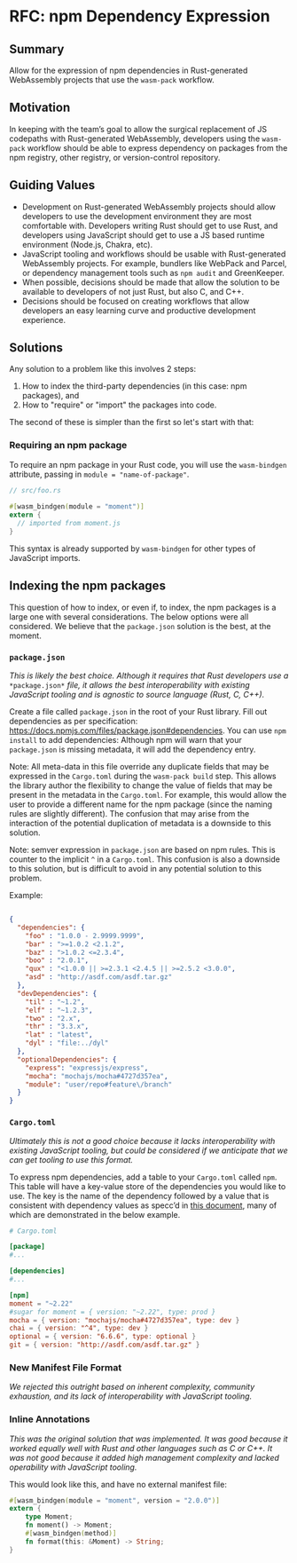 # RFC: npm Dependency Expression

## Summary

Allow for the expression of npm dependencies in Rust-generated WebAssembly projects that use the `wasm-pack` workflow.

## Motivation

In keeping with the team’s goal to allow the surgical replacement of JS codepaths with Rust-generated WebAssembly, developers using the `wasm-pack` workflow should be able to express dependency on packages from the npm registry, other registry, or version-control repository. 

## Guiding Values
- Development on Rust-generated WebAssembly projects should allow developers to use the development environment they are most comfortable with. Developers writing Rust should get to use Rust, and developers using JavaScript should get to use a JS based runtime environment (Node.js, Chakra, etc).
- JavaScript tooling and workflows should be usable with Rust-generated WebAssembly projects. For example, bundlers like WebPack and Parcel, or dependency management tools such as `npm audit` and GreenKeeper.
- When possible, decisions should be made that allow the solution to be available to developers of not just Rust, but also C, and C++.
- Decisions should be focused on creating workflows that allow developers an easy learning curve and productive development experience.



## Solutions

Any solution to a problem like this involves 2 steps: 
  
1. How to index the third-party dependencies (in this case: npm packages), and 
2. How to "require" or "import" the packages into code. 

The second of these is simpler than the first so let's start with that: 

### Requiring an npm package

To require an npm package in your Rust code, you will use the `wasm-bindgen`
attribute, passing in `module = "name-of-package"`.

```rs
// src/foo.rs
    
#[wasm_bindgen(module = "moment")]
extern {
  // imported from moment.js
}
```

This syntax is already supported by `wasm-bindgen` for other types of JavaScript imports.

## Indexing the npm packages

This question of how to index, or even if, to index, the npm packages is a large one with
several considerations. The below options were all considered. We believe that the
`package.json` solution is the best, at the moment.

### `package.json`

*This is likely the best choice. Although it requires that Rust developers use a* `*package.json*` *file, it allows the best interoperability with existing JavaScript tooling and is agnostic to source language (Rust, C, C++).*

Create a file called `package.json` in the root of your Rust library. Fill out dependencies as per specification: https://docs.npmjs.com/files/package.json#dependencies. You can use `npm install` to add dependencies: Although npm will warn that your `package.json` is missing metadata, it will add the dependency entry.

Note: All meta-data in this file override any duplicate fields that may be expressed in the `Cargo.toml` during the  `wasm-pack build` step. This allows the library author the flexibility to change the value of fields that may be present in the metadata in the `Cargo.toml`. For example, this would allow the user to provide a different name for the npm package (since the naming rules are slightly different). The confusion that may arise from the interaction of the potential duplication of metadata is a downside to this solution.

Note: semver expression in `package.json` are based on npm rules. This is counter to the implicit `^` in a `Cargo.toml`. This confusion is also a downside to this solution, but is difficult to avoid in any potential solution to this problem.

Example:

```json

{
  "dependencies": {
    "foo" : "1.0.0 - 2.9999.9999",
    "bar" : ">=1.0.2 <2.1.2",
    "baz" : ">1.0.2 <=2.3.4",
    "boo" : "2.0.1",
    "qux" : "<1.0.0 || >=2.3.1 <2.4.5 || >=2.5.2 <3.0.0",
    "asd" : "http://asdf.com/asdf.tar.gz"
  },
  "devDependencies": {
    "til" : "~1.2",
    "elf" : "~1.2.3",
    "two" : "2.x",
    "thr" : "3.3.x",
    "lat" : "latest",
    "dyl" : "file:../dyl"
  },
  "optionalDependencies": {
    "express": "expressjs/express",
    "mocha": "mochajs/mocha#4727d357ea",
    "module": "user/repo#feature\/branch"
  }
}
```

### `Cargo.toml`

*Ultimately this is not a good choice because it lacks interoperability with existing JavaScript tooling, but could be considered if we anticipate that we can get tooling to use this format.*

To express npm dependencies, add a table to your `Cargo.toml` called `npm`. This table will have a key-value store of the dependencies you would like to use. The key is the name of the dependency followed by a value that is consistent with dependency values as specc’d in [this document](https://docs.npmjs.com/files/package.json#dependencies), many of which are demonstrated in the below example.

```toml
# Cargo.toml

[package]
#...

[dependencies]
#...

[npm]
moment = "~2.22" 
#sugar for moment = { version: "~2.22", type: prod }
mocha = { version: "mochajs/mocha#4727d357ea", type: dev }
chai = { version: "^4", type: dev }
optional = { version: "6.6.6", type: optional }
git = { version: "http://asdf.com/asdf.tar.gz" }
```

### New Manifest File Format
*We rejected this outright based on inherent complexity, community exhaustion, and its lack of interoperability with JavaScript tooling.*

### Inline Annotations
*This was the original solution that was implemented. It was good because it worked equally well with Rust and other languages such as C or C++. It was not good because it added high management complexity and lacked operability with JavaScript tooling.*

This would look like this, and have no external manifest file:

```rust
#[wasm_bindgen(module = "moment", version = "2.0.0")]
extern {
    type Moment;
    fn moment() -> Moment;
    #[wasm_bindgen(method)]
    fn format(this: &Moment) -> String;
}
```
